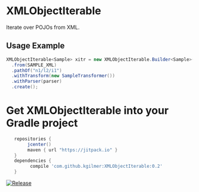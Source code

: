 # XMLObjectIterable

Iterate over POJOs from XML.

## Usage Example ##
```java
XMLObjectIterable<Sample> xitr = new XMLObjectIterable.Builder<Sample>()
  .from(SAMPLE_XML)
  .pathOf("n1/l2/i1")
  .withTransform(new SampleTransformer())
  .withParser(parser)
  .create();
```

# Get XMLObjectIterable into your Gradle project

```gradle
   repositories { 
        jcenter()
        maven { url "https://jitpack.io" }
   }
   dependencies {
         compile 'com.github.kgilmer:XMLObjectIterable:0.2'
   }
   ```

[![Release](https://jitpack.io/v/kgilmer/XMLObjectIterable.svg)](https://jitpack.io/#kggilmer/XMLObjectIterable)
